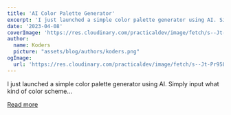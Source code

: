 ```yaml
---
title: 'AI Color Palette Generator'
excerpt: 'I just launched a simple color palette generator using AI. Simply input what kind of color scheme...'
date: '2023-04-08'
coverImage: 'https://res.cloudinary.com/practicaldev/image/fetch/s--Jt-Pr95L--/c_imagga_scale,f_auto,fl_progressive,h_420,q_auto,w_1000/https://dev-to-uploads.s3.amazonaws.com/uploads/articles/a1omdtjovmnezfea2bm5.png'
author:
  name: Koders
  picture: "assets/blog/authors/koders.png"
ogImage:
  url: 'https://res.cloudinary.com/practicaldev/image/fetch/s--Jt-Pr95L--/c_imagga_scale,f_auto,fl_progressive,h_420,q_auto,w_1000/https://dev-to-uploads.s3.amazonaws.com/uploads/articles/a1omdtjovmnezfea2bm5.png'
---
```


I just launched a simple color palette generator using AI. Simply input what kind of color scheme...

[Read more](https://dev.to/rarestoma/ai-color-palette-generator-1fn5)
